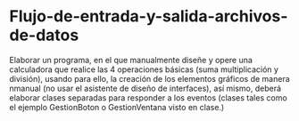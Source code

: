 # Flujo-de-entrada-y-salida-archivos-de-datos
Elaborar un programa, en el que manualmente diseñe y opere una calculadora que realice las 4 operaciones básicas (suma multiplicación y división), usando para ello, la creación de los elementos gráficos de manera nmanual (no usar el asistente de diseño de interfaces), así mismo, deberá elaborar clases separadas para responder a los eventos (clases tales como el ejemplo GestionBoton o GestionVentana visto en clase.)
